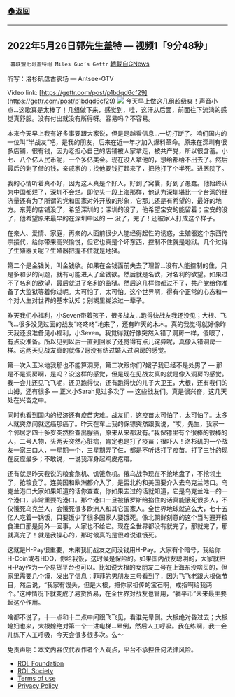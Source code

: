 ###  [:house:返回](README.md)
---


## 2022年5月26日郭先生盖特 — 视频1「9分48秒」
` 喜联盟七哥盖特组 Miles Guo’s Gettr` [轉載自GNews](https://gnews.org/zh-hans/2610079/)

听写：洛杉矶盘古农场 — Antsee-GTV
 
Video link: [https://gettr.com/post/p1bdqd6cf29](https://gettr.com/post/p1bdqd6cf29)
 ![](https://assets.gnews.org/wp-content/uploads/2022/05/EA03347B-1C47-4465-9931-BE3B8B184149_1653628636.jpeg) 
今天早上做这几组超级爽！声音小点…这歌真是太棒了！几组做下来，感觉到，哇，这汗从后面，前面往下流淌的感觉真舒服。没有付出就没有所得呀。容易吗？不容易。
 
本来今天早上我有好多事要跟大家说，但是是越看信息…一切打断了。咱们国内的一位叫“半战友”吧，是我的朋友，后来在近一年才加入爆料革命。原来在深圳有很多店铺，很有钱，因为老担心自己的店铺被人家拿走，被共产党，所以很含蓄。小七、八个亿人民币呢，一个多亿美金。现在没人拿他的，想给都给不出去了。然后最后的剩了借的钱，亲戚家的；找他要钱打起来了，把他打了个半死。进医院了。
 
我的心情听着真不好，因为这人真是个好人，好到了窝囊，好到了愚蠢。他始终认为中国都烂了，深圳不会烂。即使头一段上海那样，他认为深圳堪比一个台湾的经济量还有为了所谓的党和国家对外开放的形象，它那儿还是有希望的，最好的地方。东莞的店铺没了，希望深圳的；深圳的没了，他希望宝安的能留着；宝安的没了，他希望原来最早的在深圳中区的 — 没了，完了！还被家人打成这个样子。
 
在亲人、爱情、家庭，再亲的人面前很少人能经得起性的诱惑，生殖器这个东西传宗接代，给你带来高兴愉悦，但它也真是个坏东西，控制不住就是地狱。几个过得了生殖器关呢？生殖器把握不住就是地狱。
 
第二个是金钱关，叫金钱欲。如果在金钱面前失去了理智…没有人能控制的住，只是多和少的问题，就有可能进入了金钱欲。然后就是名欲，对名利的欲望。如果过不了名利的欲望，最后就进了名利的监狱。然后这几样你都过不了，共产党给你准备了大监狱等着你过呢。太可怕了，太可怕。这个世界啊，得有个正常的心态和一个对人生对世界的基本认知；别糊里糊涂过一辈子。
 
昨天我们小福利，小Seven带着孩子，很多战友…跑得快战友我还没见；大根、飞飞…很多没见过面的战友“咚咚咚”地来了，还有昨天的木木。真的我觉得就好像昨天我还没准备见小福利，小Seven。我觉得就好像突然入错了洞房一样，傻眼了，有点没准备。所以见到以后一直到回家了还觉得有点儿诧异呢，真像入错洞房一样。这两天见战友真的就像7哥没有结过婚入过洞房的感觉。
 
第一次入玉米地我那也不能算洞房，第二次跟你们7嫂子我已经不是处男了 — 那是不是洞房啊，是吗？没这样的感觉，但是现在见战友真的就是像入洞房的感觉。我一会儿还见飞飞呢，还见跑得快，还有跑得快的儿子大卫王，大根，还有我们的山姆，还有很多 — 正义小Sarah见过多次了 — 这些战友们。真是很兴奋，这几天处在兴奋之中。
 
同时也看到国内的经济还有疫苗灾难。战友们，这疫苗太可怕了，太可怕了。太多人就突然间就这癌那癌了。昨天在车上我的保镖突然跟我说，“哎，先生，我家一个邻居才四十多岁突然检查出腺癌，原来从来都没有。”我保镖里有个很棒的很棒的人，二号人物，头两天突然心脏病，肯定也是打了疫苗；很吓人！洛杉矶的一个战友一家三口人，一星期一个，三星期弄了仨，都是不听话打了疫苗。打了三针的现在反应最多；不敢说，一说我浑身起鸡皮疙瘩。
 
还有就是昨天我说的粮食危机、饥饿危机。俄乌战争现在不抢地盘了，不抢领土了，抢粮食了。连美国和欧洲都介入了，是否北约和美国要介入去乌克兰港口。乌克兰港口大家如果知道的话你查查，你如果去过的话就知道，它是乌克兰唯一的一个港口，非常重要的港口。那个港口一旦被俄罗斯给掐住的话真能饿死很多人，不仅饿死乌克兰人，会饿死很多欧洲人和其它国家人。全世界地球就这么大，七十五亿人吃着一锅饭，只要饭少了很多国家人要饿死。像北朝鲜刻意的这个当时避开粮食进口那是另外一回事，人家也不给它。现在全世界都没有就完了，那就完了，那就真完了！就是我操心的，那时候真的是很难说谁饿死。
 
这就是H-Pay很重要，未来我们战友之间没钱用H-Pay。大家有个暗号，我给你H-Coin或者HDO，你给我饭，这时候是保险的。如果国内战友聪明的，大家就把H-Pay作为一个易货平台也可以。比如说大根的女朋友二号在上海东没啥买的，但家里需要几个馍，发出了信息；菲菲的男朋友三号看到了，因为飞飞老跟大根做节目，然后说，“我家有馒头，但是大根，把你家祖传的宝石啊，戒指啊给我两个。”这种情况下就变成了易货贸易，在全世界对战友也管用，“躺平币”未来最主要起这个作用。
 
啥都不说了，十一点和十二点中间跟飞飞见，看谁先晕倒。大根绝对昏过去；大根媳妇也来，大根媳绝对第一个一进电梯…晕倒，然后人工呼吸。我在练啊，我一会儿练下人工呼吸，今天会很多很多次。么～

免责声明：本文内容仅代表作者个人观点，平台不承担任何法律风险。
  
- [ROL Foundation](https://rolfoundation.org/)
- [ROL Society](https://rolsociety.org/)
- [Terms of use](https://gnews.org/terms-of-use-3/)
- [Privacy Policy](https://gnews.org/privacy-policy/)
